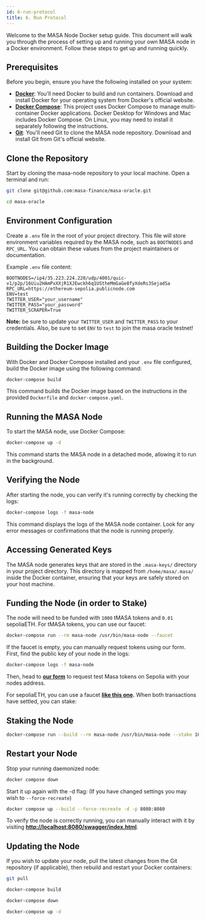 ```yaml
---
id: 6-run-protocol
title: 6. Run Protocol
---
```


Welcome to the MASA Node Docker setup guide. This document will walk you through the process of setting up and running your own MASA node in a Docker environment. Follow these steps to get up and running quickly.

## Prerequisites

Before you begin, ensure you have the following installed on your system:

- **[Docker](https://www.docker.com/products/docker-desktop)**: You'll need Docker to build and run containers. Download and install Docker for your operating system from Docker's official website.
- **[Docker Compose](https://docs.docker.com/compose/install/)**: This project uses Docker Compose to manage multi-container Docker applications. Docker Desktop for Windows and Mac includes Docker Compose. On Linux, you may need to install it separately following the instructions.
- **[Git](https://git-scm.com/downloads)**: You'll need Git to clone the MASA node repository. Download and install Git from Git's official website.

## Clone the Repository

Start by cloning the masa-node repository to your local machine. Open a terminal and run:

```bash
git clone git@github.com:masa-finance/masa-oracle.git
```

```bash
cd masa-oracle
```

## Environment Configuration

Create a `.env` file in the root of your project directory. This file will store environment variables required by the MASA node, such as `BOOTNODES` and `RPC_URL`. You can obtain these values from the project maintainers or documentation.

Example `.env` file content:

```env
BOOTNODES=/ip4/35.223.224.220/udp/4001/quic-v1/p2p/16Uiu2HAmPxXXjR1XJEwckh6q1UStheMmGaGe8fyXdeRs3SejadSa
RPC_URL=https://ethereum-sepolia.publicnode.com
ENV=test
TWITTER_USER="your_username"
TWITTER_PASS="your_password"
TWITTER_SCRAPER=True

```

**Note:** be sure to update your `TWITTER_USER` and `TWITTER_PASS` to your credentials. Also, be sure to set `ENV` to `test` to join the masa oracle testnet!

## Building the Docker Image

With Docker and Docker Compose installed and your `.env` file configured, build the Docker image using the following command:

```bash
docker-compose build
```

This command builds the Docker image based on the instructions in the provided `Dockerfile` and `docker-compose.yaml`.

## Running the MASA Node

To start the MASA node, use Docker Compose:

```bash
docker-compose up -d
```

This command starts the MASA node in a detached mode, allowing it to run in the background.

## Verifying the Node

After starting the node, you can verify it's running correctly by checking the logs:

```bash
docker-compose logs -f masa-node
```

This command displays the logs of the MASA node container. Look for any error messages or confirmations that the node is running properly.

## Accessing Generated Keys

The MASA node generates keys that are stored in the `.masa-keys/` directory in your project directory.
This directory is mapped from `/home/masa/.masa/` inside the Docker container, ensuring that your keys are safely stored on your host machine.

## Funding the Node (in order to Stake)

The node will need to be funded with `1000` tMASA tokens and `0.01` sepoliaETH. For tMASA tokens, you can use our faucet:

```bash
docker-compose run --rm masa-node /usr/bin/masa-node --faucet
```

If the faucet is empty, you can manually request tokens using our form. First, find the public key of your node in the logs:

```bash
docker-compose logs -f masa-node
```

Then, head to **[our form](https://docs.google.com/forms/d/e/1FAIpQLSc344bmJfWYcjAEyDdfKTorDsylEyNU-YppmhQNV89f90RK0w/viewform)** to request test Masa tokens on Sepolia with your nodes address.

For sepoliaETH, you can use a faucet **[like this one](https://www.alchemy.com/faucets/ethereum-sepolia).** When both transactions have settled, you can stake:

## Staking the Node

```bash
docker-compose run --build --rm masa-node /usr/bin/masa-node --stake 1000
```

## Restart your Node

Stop your running daemonized node:

```bash
docker compose down
```

Start it up again with the -d flag: (If you have changed settings you may wish to `--force-recreate`)

```bash
docker compose up --build --force-recreate -d -p 8080:8080
```

To verify the node is correctly running, you can manually interact with it by visiting **[http://localhost:8080/swagger/index.html](http://localhost:8080/swagger/index.html)**.

## Updating the Node

If you wish to update your node, pull the latest changes from the Git repository (if applicable), then rebuild and restart your Docker containers:

```bash
git pull
```

```bash
docker-compose build
```

```bash
docker-compose down
```

```bash
docker-compose up -d
```
